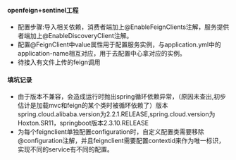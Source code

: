 #### openfeign+sentinel工程
* 配置步骤:导入相关依赖，消费者端加上@EnableFeignClients注解，服务提供者端加上@EnableDiscoveryClient注解。
* 配置@FeignClient中value属性用于配置服务实例，与application.yml中的application-name相互对应，用于去配置中心拿对应的实例。
* 待接入有文件上传的feign调用











#### 填坑记录
* 由于版本不兼容，会造成运行时抛出spring循环依赖异常，（原因未查出,初步估计是加载mvc和feign的某个类时被循环依赖了）版本spring.cloud.alibaba.version为2.2.1.RELEASE,spring.cloud.version为Hoxton.SR11，springboot版本2.3.10.RELEASE
* 为每个feignclient单独配置configuration时，自定义配置类需要移除@configuration注解，并且feignclient需要配置contextid来作为唯一标识，实现不同的service有不同的配置。
